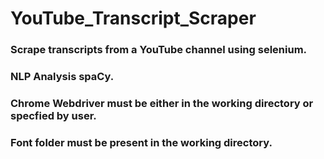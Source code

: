 # YouTube_Transcript_Scraper
### Scrape transcripts from a YouTube channel using selenium.
### NLP Analysis spaCy.
### Chrome Webdriver must be either in the working directory or specfied by user.
### Font folder must be present in the working directory.
